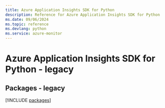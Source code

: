 ```yaml
---
title: Azure Application Insights SDK for Python
description: Reference for Azure Application Insights SDK for Python
ms.date: 09/06/2024
ms.topic: reference
ms.devlang: python
ms.service: azure-monitor
---
```

# Azure Application Insights SDK for Python - legacy
## Packages - legacy
[!INCLUDE [packages](application-insights-index.md)]